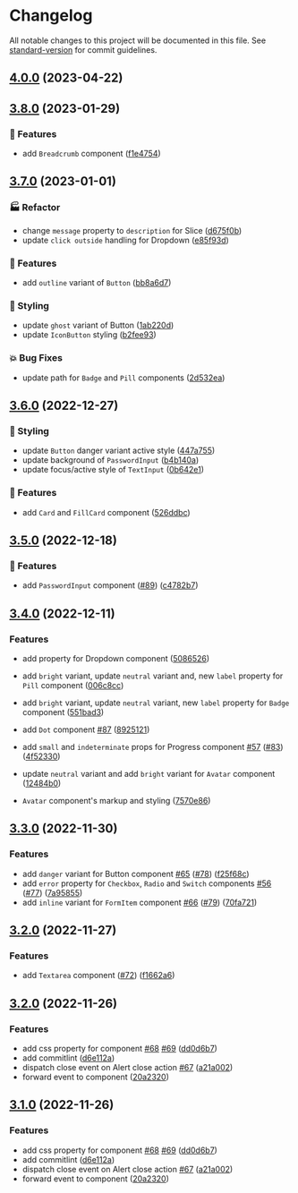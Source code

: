 # Changelog

All notable changes to this project will be documented in this file. See [standard-version](https://github.com/conventional-changelog/standard-version) for commit guidelines.

## [4.0.0](https://github.com/specialdoom/proi-ui/compare/v4.0.0-develop.6...v4.0.0) (2023-04-22)

## [3.8.0](https://github.com/specialdoom/proi-ui/compare/v3.7.0...v3.8.0) (2023-01-29)


### 🚀 Features

* add `Breadcrumb` component ([f1e4754](https://github.com/specialdoom/proi-ui/commit/f1e4754af26476d82c1980b4dd063c4862ad4f92))

## [3.7.0](https://github.com/specialdoom/proi-ui/compare/v3.6.0...v3.7.0) (2023-01-01)


### 🏭 Refactor

* change `message` property to `description` for Slice ([d675f0b](https://github.com/specialdoom/proi-ui/commit/d675f0b52639d6aa556925476639b3c5ecdc9975))
* update `click outside` handling for Dropdown ([e85f93d](https://github.com/specialdoom/proi-ui/commit/e85f93d9d3d2dbd713f43f0314ea51e40a88e1cd))


### 🚀 Features

* add `outline` variant of `Button` ([bb8a6d7](https://github.com/specialdoom/proi-ui/commit/bb8a6d7cfdae5faa20e18dbaca898137bfe05dfb))


### 🎨 Styling

* update `ghost` variant of Button ([1ab220d](https://github.com/specialdoom/proi-ui/commit/1ab220dd62100a5661368f61decacbe7aadb1dfd))
* update `IconButton` styling ([b2fee93](https://github.com/specialdoom/proi-ui/commit/b2fee93e7c9e8456b5bb9f4fbd6d2048cd479270))


### 💥 Bug Fixes

* update path for `Badge` and `Pill` components ([2d532ea](https://github.com/specialdoom/proi-ui/commit/2d532eac649374a71a924868d9e5df7da0e9a3c0))

## [3.6.0](https://github.com/specialdoom/proi-ui/compare/v3.5.0...v3.6.0) (2022-12-27)


### 🎨 Styling

* update `Button` danger variant active style ([447a755](https://github.com/specialdoom/proi-ui/commit/447a7552352d00609635edd70a52007a77d5be33))
* update background of `PasswordInput` ([b4b140a](https://github.com/specialdoom/proi-ui/commit/b4b140afb4fa00ae48ebbd2dc92c5a15246f1c83))
* update focus/active style of `TextInput` ([0b642e1](https://github.com/specialdoom/proi-ui/commit/0b642e12f0e947699c970f71e5cf84e72f92fbdd))


### 🚀 Features

* add `Card` and `FillCard` component ([526ddbc](https://github.com/specialdoom/proi-ui/commit/526ddbcf053cf98fbc8ea5f676a9ff871a30a3d6))

## [3.5.0](https://github.com/specialdoom/proi-ui/compare/v3.4.0...v3.5.0) (2022-12-18)


### 🚀 Features

* add `PasswordInput` component ([#89](https://github.com/specialdoom/proi-ui/issues/89)) ([c4782b7](https://github.com/specialdoom/proi-ui/commit/c4782b796ae4bdf0c6d2bd4e4b0c082ccba6b38d))

## [3.4.0](https://github.com/specialdoom/proi-ui/compare/v3.3.0...v3.4.0) (2022-12-11)


### Features

* add  property for Dropdown component ([5086526](https://github.com/specialdoom/proi-ui/commit/50865260ce87d703670634c51810e42aba86dd5c))
* add `bright` variant, update `neutral` variant and, new `label` property for `Pill` component ([006c8cc](https://github.com/specialdoom/proi-ui/commit/006c8cc3d21e444b4e0360b03f63d4db255e1123))
* add `bright` variant, update `neutral` variant, new `label` property for `Badge` component ([551bad3](https://github.com/specialdoom/proi-ui/commit/551bad309bf9701deb4e80018d7064a1f9e9ba14))
* add `Dot` component [#87](https://github.com/specialdoom/proi-ui/issues/87) ([8925121](https://github.com/specialdoom/proi-ui/commit/89251215a42606ca9995ce6ced266cdd1b7b3f00))
* add `small` and `indeterminate` props for Progress component [#57](https://github.com/specialdoom/proi-ui/issues/57) ([#83](https://github.com/specialdoom/proi-ui/issues/83)) ([4f52330](https://github.com/specialdoom/proi-ui/commit/4f52330fbe5ca620d8cdb3625112eb07c01dd241))
* update `neutral` variant and add `bright` variant for `Avatar` component ([12484b0](https://github.com/specialdoom/proi-ui/commit/12484b0f5a33450695a47e853f6a439ac91c8c01))


* `Avatar` component's markup and styling ([7570e86](https://github.com/specialdoom/proi-ui/commit/7570e864c1d0a600739177a40132701b1376f9a7))

## [3.3.0](https://github.com/specialdoom/proi-ui/compare/v3.2.0...v3.3.0) (2022-11-30)


### Features

* add `danger` variant for Button component [#65](https://github.com/specialdoom/proi-ui/issues/65) ([#78](https://github.com/specialdoom/proi-ui/issues/78)) ([f25f68c](https://github.com/specialdoom/proi-ui/commit/f25f68c243e30e41ca55751f5297be82eb1d2fa0))
* add `error` property for `Checkbox`, `Radio` and `Switch` components [#56](https://github.com/specialdoom/proi-ui/issues/56) ([#77](https://github.com/specialdoom/proi-ui/issues/77)) ([7a95855](https://github.com/specialdoom/proi-ui/commit/7a95855cbfdbd552211413a1b5bd5e8df2d9643d))
* add `inline` variant for `FormItem` component [#66](https://github.com/specialdoom/proi-ui/issues/66) ([#79](https://github.com/specialdoom/proi-ui/issues/79)) ([70fa721](https://github.com/specialdoom/proi-ui/commit/70fa7216fc2c3bb19efb3e3ad2b01f4cc9f01d82))

## [3.2.0](https://github.com/specialdoom/proi-ui/compare/v3.1.1...v3.2.0) (2022-11-27)


### Features

* add `Textarea` component ([#72](https://github.com/specialdoom/proi-ui/issues/72)) ([f1662a6](https://github.com/specialdoom/proi-ui/commit/f1662a60d6300bc6293cc35caacfe708ce7c496a))

## [3.2.0](https://github.com/specialdoom/proi-ui/compare/v3.0.2...v3.2.0) (2022-11-26)


### Features

* add  css property for  component [#68](https://github.com/specialdoom/proi-ui/issues/68) [#69](https://github.com/specialdoom/proi-ui/issues/69) ([dd0d6b7](https://github.com/specialdoom/proi-ui/commit/dd0d6b7660c0f2bd03768c7b448e3fedd4aab6c7))
* add commitlint ([d6e112a](https://github.com/specialdoom/proi-ui/commit/d6e112ae4888fb8675fb8c0d1544896af5fd1f5f))
* dispatch close event on Alert close action [#67](https://github.com/specialdoom/proi-ui/issues/67) ([a21a002](https://github.com/specialdoom/proi-ui/commit/a21a0023c175cada42aaff6bd2a57793be6664c1))
* forward  event to  component ([20a2320](https://github.com/specialdoom/proi-ui/commit/20a232079d80249295077c6deca976ff13d92f41))

## [3.1.0](https://github.com/specialdoom/proi-ui/compare/v3.0.2...v3.1.0) (2022-11-26)


### Features

* add  css property for  component [#68](https://github.com/specialdoom/proi-ui/issues/68) [#69](https://github.com/specialdoom/proi-ui/issues/69) ([dd0d6b7](https://github.com/specialdoom/proi-ui/commit/dd0d6b7660c0f2bd03768c7b448e3fedd4aab6c7))
* add commitlint ([d6e112a](https://github.com/specialdoom/proi-ui/commit/d6e112ae4888fb8675fb8c0d1544896af5fd1f5f))
* dispatch close event on Alert close action [#67](https://github.com/specialdoom/proi-ui/issues/67) ([a21a002](https://github.com/specialdoom/proi-ui/commit/a21a0023c175cada42aaff6bd2a57793be6664c1))
* forward  event to  component ([20a2320](https://github.com/specialdoom/proi-ui/commit/20a232079d80249295077c6deca976ff13d92f41))
